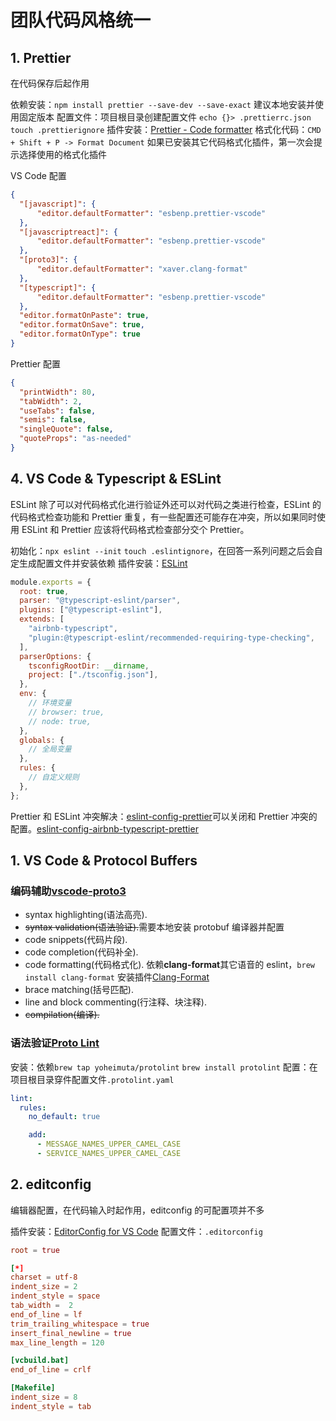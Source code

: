 # 团队代码风格统一

## 1. Prettier

在代码保存后起作用

依赖安装：`npm install prettier --save-dev --save-exact` 建议本地安装并使用固定版本
配置文件：项目根目录创建配置文件 `echo {}> .prettierrc.json` `touch .prettierignore`
插件安装：[Prettier - Code formatter](https://marketplace.visualstudio.com/items?itemName=esbenp.prettier-vscode)
格式化代码：`CMD + Shift + P -> Format Document` 如果已安装其它代码格式化插件，第一次会提示选择使用的格式化插件

VS Code 配置

```JSON
{
  "[javascript]": {
      "editor.defaultFormatter": "esbenp.prettier-vscode"
  },
  "[javascriptreact]": {
      "editor.defaultFormatter": "esbenp.prettier-vscode"
  },
  "[proto3]": {
      "editor.defaultFormatter": "xaver.clang-format"
  },
  "[typescript]": {
      "editor.defaultFormatter": "esbenp.prettier-vscode"
  },
  "editor.formatOnPaste": true,
  "editor.formatOnSave": true,
  "editor.formatOnType": true
}
```

Prettier 配置

```JSON
{
  "printWidth": 80,
  "tabWidth": 2,
  "useTabs": false,
  "semis": false,
  "singleQuote": false,
  "quoteProps": "as-needed"
}
```

## 4. VS Code & Typescript & ESLint

ESLint 除了可以对代码格式化进行验证外还可以对代码之类进行检查，ESLint 的代码格式检查功能和 Prettier 重复，有一些配置还可能存在冲突，所以如果同时使用 ESLint 和 Prettier 应该将代码格式检查部分交个 Prettier。

初始化：`npx eslint --init` `touch .eslintignore`，在回答一系列问题之后会自定生成配置文件并安装依赖
插件安装：[ESLint](https://marketplace.visualstudio.com/items?itemName=dbaeumer.vscode-eslint)

```js
module.exports = {
  root: true,
  parser: "@typescript-eslint/parser",
  plugins: ["@typescript-eslint"],
  extends: [
    "airbnb-typescript",
    "plugin:@typescript-eslint/recommended-requiring-type-checking",
  ],
  parserOptions: {
    tsconfigRootDir: __dirname,
    project: ["./tsconfig.json"],
  },
  env: {
    // 环境变量
    // browser: true,
    // node: true,
  },
  globals: {
    // 全局变量
  },
  rules: {
    // 自定义规则
  },
};
```

Prettier 和 ESLint 冲突解决：[eslint-config-prettier](https://github.com/prettier/eslint-config-prettier)可以关闭和 Prettier 冲突的配置。[eslint-config-airbnb-typescript-prettier](https://www.npmjs.com/package/eslint-config-airbnb-typescript-prettier)

## 1. VS Code & Protocol Buffers

### 编码辅助[vscode-proto3](https://marketplace.visualstudio.com/items?itemName=zxh404.vscode-proto3)

- syntax highlighting(语法高亮).
- ~~syntax validation(语法验证).~~需要本地安装 protobuf 编译器并配置
- code snippets(代码片段).
- code completion(代码补全).
- code formatting(代码格式化). 依赖**clang-format**其它语音的 eslint，`brew install clang-format` 安装插件[Clang-Format](https://marketplace.visualstudio.com/items?itemName=xaver.clang-format)
- brace matching(括号匹配).
- line and block commenting(行注释、块注释).
- ~~compilation(编译).~~

### 语法验证[Proto Lint](https://marketplace.visualstudio.com/items?itemName=Plex.vscode-protolint)

安装：依赖`brew tap yoheimuta/protolint` `brew install protolint`
配置：在项目根目录穿件配置文件`.protolint.yaml`

```yaml
lint:
  rules:
    no_default: true

    add:
      - MESSAGE_NAMES_UPPER_CAMEL_CASE
      - SERVICE_NAMES_UPPER_CAMEL_CASE
```

## 2. editconfig

编辑器配置，在代码输入时起作用，editconfig 的可配置项并不多

插件安装：[EditorConfig for VS Code](https://marketplace.visualstudio.com/items?itemName=EditorConfig.EditorConfig)
配置文件：`.editorconfig`

```conf
root = true

[*]
charset = utf-8
indent_size = 2
indent_style = space
tab_width =  2
end_of_line = lf
trim_trailing_whitespace = true
insert_final_newline = true
max_line_length = 120

[vcbuild.bat]
end_of_line = crlf

[Makefile]
indent_size = 8
indent_style = tab

```
